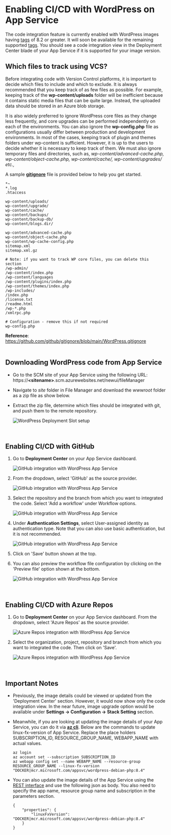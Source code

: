 # Enabling CI/CD with WordPress on App Service

The code integration feature is currently enabled with WordPress images having  [tags](https://github.com/Azure/wordpress-linux-appservice/tree/main?tab=readme-ov-file#image-details) of 8.2 or greater. It will soon be available for the remaining supported [tags](https://github.com/Azure/wordpress-linux-appservice/tree/main?tab=readme-ov-file#image-details). You should see a code integration view in the Deployment Center blade of your App Service if it is supported for your image version.

## Which files to track using VCS?
Before integrating code with Version Control platforms, it is important to decide which files to include and which to exclude. It is always recommended that you keep track of as few files as possible. For example, keeping track of the **wp-content/uploads** folder will be inefficient because it contains static media files that can be quite large. Instead, the uploaded data should be stored in an Azure blob storage. 

It is also widely preferred to ignore WordPress core files as they change less frequently, and core upgrades can be performed independently on each of the environments. You can also ignore the **wp-config.php** file as configurations usually differ between production and development environments. In most of the cases, keeping track of plugin and themes folders under wp-content is sufficient. However, it is up to the users to decide whether it is necessary to keep track of them. We must also ignore temporary files and directories, such as, _wp-content/advanced-cache.php, wp-content/object-cache.php, wp-content/cache/, wp-content/upgrades/ etc.,_ 

A sample **[gitignore](./files/gitignore)** file is provided below to help you get started.
```
*~
*.log
.htaccess

wp-content/uploads/
wp-content/upgrade/
wp-content/cache/
wp-content/backups/
wp-content/backup-db/
wp-content/blogs.dir/

wp-content/advanced-cache.php
wp-content/object-cache.php
wp-content/wp-cache-config.php
sitemap.xml
sitemap.xml.gz

# Note: if you want to track WP core files, you can delete this section
/wp-admin/
/wp-content/index.php
/wp-content/languages
/wp-content/plugins/index.php
/wp-content/themes/index.php
/wp-includes/
/index.php
/license.txt
/readme.html
/wp-*.php
/xmlrpc.php

# Configuration - remove this if not required
wp-config.php

```

**Reference**: https://github.com/github/gitignore/blob/main/WordPress.gitignore
<br><br>

## Downloading WordPress code from App Service
- Go to the SCM site of your App Service using the following URL: https://**\<sitename\>**.scm.azurewebsites.net/newui/fileManager

- Navigate to *site* folder in File Manager and download the *wwwroot* folder as a zip file as show below.

- Extract the zip file, determine which files should be integrated with git, and push them to the remote repository.

    ![WordPress Deployment Slot setup](./media/cicd/download_code_from_scm.png)

<br>

## Enabling CI/CD with GitHub

1. Go to **Deployment Center** on your App Service dashboard.

    ![GitHub integration with WordPress App Service](./media/cicd/appservice_github_devops-1.png)

2. From the dropdown, select 'GitHub' as the source provider.

    ![GitHub integration with WordPress App Service](./media/cicd/appservice_github_devops-2.png)

3. Select the repository and the branch from which you want to integrated the code. Select 'Add a workflow' under Workflow options.

    ![GitHub integration with WordPress App Service](./media/cicd/appservice_github_devops-3.png)

4. Under **Authentication Settings**, select User-assigned identity as authentication type. Note that you can also use basic authentication, but it is not recommended. 

    ![GitHub integration with WordPress App Service](./media/cicd/appservice_github_devops-4.png)

5. Click on 'Save' button shown at the top.

6. You can also preview the workflow file configuration by clicking on the 'Preview file' option shown at the bottom.

    ![GitHub integration with WordPress App Service](./media/cicd/appservice_github_devops-5.png)

<br>

## Enabling CI/CD with Azure Repos

1. Go to **Deployment Center** on your App Service dashboard. From the dropdown, select 'Azure Repos' as the source provider.

    ![Azure Repos integration with WordPress App Service](./media/cicd/appservice_github_devops-1.png)

2. Select the organization, project, repository and branch from which you want to integrated the code. Then click on 'Save'.

    ![Azure Repos integration with WordPress App Service](./media/cicd/appservice_azure_devops-1.png)

<br>

## Important Notes

- Previously, the image details could be viewed or updated from the 'Deployment Center' section. However, it would now show only the code integration view. In the near future, image upgrade option would be available under **Settings -> Configuration -> Stack Setting** section.

- Meanwhile, if you are looking at updating the image details of your App Service, you can do it via **[az cli](https://learn.microsoft.com/en-us/cli/azure/webapp/config?view=azure-cli-latest#az-webapp-config-set)**. Below are the commands to update linux-fx-version of App Service. Replace the place holders SUBSCRIPTION_ID, RESOURCE_GROUP_NAME, WEBAPP_NAME with actual values.

    ```
    az login
    az account set --subscription SUBSCRIPTION_ID
    az webapp config set --name WEBAPP_NAME --resource-group RESOURCE_GROUP_NAME --linux-fx-version "DOCKER|mcr.microsoft.com/appsvc/wordpress-debian-php:8.4"
    ```
- You can also update the image details of the App Service using the [REST interface](https://learn.microsoft.com/en-us/rest/api/appservice/web-apps/create-or-update-configuration?view=rest-appservice-2022-03-01#code-try-0) and use the following json as body. You also need to specify the app name, resource group name and subscription in the parameters section.

    ```
    {
        "properties": {
            "linuxFxVersion": "DOCKER|mcr.microsoft.com/appsvc/wordpress-debian-php:8.4"
        }
    }
    ```
